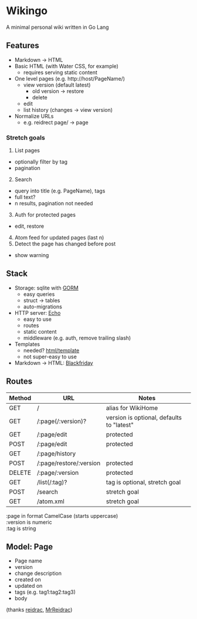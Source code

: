 # Wikingo

A minimal personal wiki written in Go Lang

## Features

* Markdown -> HTML
* Basic HTML (with Water CSS, for example)
  * requires serving static content
* One level pages (e.g. http://host/PageName/)
  * view version (default latest)
    * old version -> restore
    * delete
  * edit
  * list history (changes -> view version)
* Normalize URLs
  * e.g. reidrect page/ -> page

### Stretch goals

1. List pages
  * optionally filter by tag
  * pagination
2. Search
  * query into title (e.g. PageName), tags
  * full text?
  * n results, pagination not needed
3. Auth for protected pages
  * edit, restore
4. Atom feed for updated pages (last n)
5. Detect the page has changed before post
  * show warning

## Stack

* Storage: sqlite with [GORM](https://gorm.io/)
  * easy queries
  * struct -> tables
  * auto-migrations
* HTTP server: [Echo](https://echo.labstack.com/)
  * easy to use
  * routes
  * static content
  * middleware (e.g. auth, remove trailing slash)
* Templates
  * needed? [html/template](https://pkg.go.dev/html/template)
  * not super-easy to use
* Markdown -> HTML: [Blackfriday](https://github.com/russross/blackfriday)

## Routes

| Method | URL                     | Notes                                     |
| ---    | ---                     | ---                                       |
| GET    | /                       | alias for WikiHome                        |
| GET    | /:page(/:version)?      | version is optional, defaults to "latest" |
| GET    | /:page/edit             | protected                                 |
| POST   | /:page/edit             | protected                                 |
| GET    | /:page/history          |                                           |
| POST   | /:page/restore/:version | protected                                 |
| DELETE | /:page/:version         | protected                                 |
| GET    | /list(/:tag)?           | tag is optional, stretch goal             |
| POST   | /search                 | stretch goal                              |
| GET    | /atom.xml               | stretch goal                              |

:page in format CamelCase (starts uppercase)  
:version is numeric  
:tag is string

## Model: Page

* Page name
* version
* change description
* created on
* updated on
* tags (e.g. tag1:tag2:tag3)
* body


(thanks [reidrac](http://github.com/reidrac), [MrReidrac](https://twitch.tv/reidrac))

